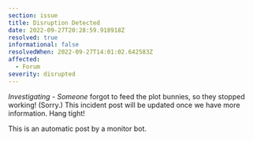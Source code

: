 ```yaml
---
section: issue
title: Disruption Detected
date: 2022-09-27T20:28:59.918918Z
resolved: true
informational: false
resolvedWhen: 2022-09-27T14:01:02.642583Z
affected:
  - Forum
severity: disrupted
---
```

*Investigating* - _Someone_ forgot to feed the plot bunnies, so they stopped working! (Sorry.) This incident post will be updated once we have more information. Hang tight!

This is an automatic post by a monitor bot.
        